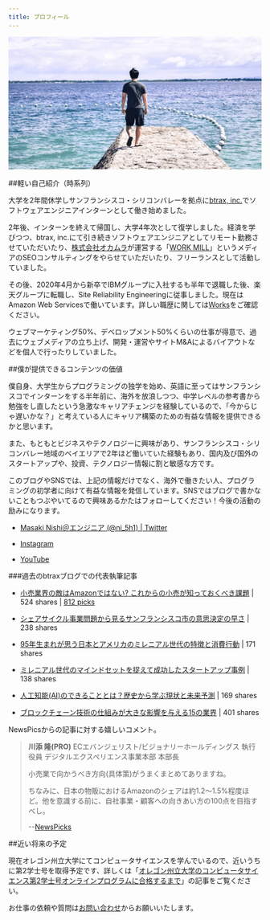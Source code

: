 ```yaml
---
title: プロフィール
---
```


![profile](./about.png)

##軽い自己紹介（時系列）

大学を2年間休学しサンフランシスコ・シリコンバレーを拠点に[btrax, inc.](https://btrax.com/jp/)でソフトウェアエンジニアインターンとして働き始めました。

2年後、インターンを終えて帰国し、大学4年次として復学しました。経済を学びつつ、btrax, inc.にて引き続きソフトウェアエンジニアとしてリモート勤務させていただいたり、[株式会社オカムラ](https://www.okamura.co.jp/)が運営する「[WORK MILL](https://workmill.jp/)」というメディアのSEOコンサルティングをやらせていただいたり、フリーランスとして活動していました。

その後、2020年4月から新卒でIBMグループに入社するも半年で退職した後、楽天グループに転職し、Site Reliability Engineeringに従事しました。現在はAmazon Web Servicesで働いています。詳しい職歴に関しては[Works](/work/)をご確認ください。

ウェブマーケティング50%、デベロップメント50%くらいの仕事が得意で、過去にウェブメディアの立ち上げ、開発・運営やサイトM&Aによるバイアウトなどを個人で行ったりしていました。

##僕が提供できるコンテンツの価値

僕自身、大学生からプログラミングの独学を始め、英語に至ってはサンフランシスコでインターンをする半年前に、海外を放浪しつつ、中学レベルの参考書から勉強をし直したという急激なキャリアチェンジを経験しているので、「今からじゃ遅いかな？」と考えている人にキャリア構築のための有益な情報を提供できるかと思います。

また、もともとビジネスやテクノロジーに興味があり、サンフランシスコ・シリコンバレー地域のベイエリアで2年ほど働いていた経験もあり、国内及び国外のスタートアップや、投資、テクノロジー情報に割と敏感な方です。

このブログやSNSでは、上記の情報だけでなく、海外で働きたい人、プログラミングの初学者に向けて有益な情報を発信しています。SNSではブログで書かないこともつぶやいてるので興味あるかたはフォローしてください！今後の活動の励みになります。

<div class="box">

* [Masaki Nishi＠エンジニア (@ni_5h1) | Twitter](https://twitter.com/ni_5h1/)

* [Instagram](https://www.instagram.com/ni_5h1/)

* [YouTube](https://www.youtube.com/@ni_5h1)

</div>

###過去のbtraxブログでの代表執筆記事

<div class="box">

* [小売業界の敵はAmazonではない? これからの小売が知っておくべき課題](http://blog.btrax.com/jp/2018/06/01/retail-store-startup/) | 524 shares | [812 picks](https://newspicks.com/news/3072396)

* [シェアサイクル事業問題から見るサンフランシスコ市の意思決定の早さ](http://blog.btrax.com/jp/2018/05/09/bikeshare-in-sanfrancisco/) | 238 shares

* [95年生まれが思う日本とアメリカのミレニアル世代の特徴と消費行動](http://blog.btrax.com/jp/2017/10/16/millennials-characteristics/) | 171 shares

* [ミレニアル世代のマインドセットを捉えて成功したスタートアップ事例](http://blog.btrax.com/jp/2018/06/28/millennials-mindset-startup/) | 138 shares

* [人工知能(AI)のできることとは？歴史から学ぶ現状と未来予測](http://blog.btrax.com/jp/2017/08/29/ai-history/) | 169 shares

* [ブロックチェーン技術の仕組みが大きな影響を与える15の業界](http://blog.btrax.com/jp/2017/09/15/affected-by-blockchain/) | 401 shares

</div>

NewsPicsからの記事に対する嬉しいコメント。

> **川添 隆(PRO)**
> ECエバンジェリスト/ビジョナリーホールディングス 執行役員 デジタルエクスペリエンス事業本部 本部長
>
> 小売業で向かうべき方向(具体策)がうまくまとめてありますね。
>
> ちなみに、日本の物販におけるAmazonのシェアは約1.2〜1.5%程度ほど。他を意識する前に、自社事業・顧客への向きあい方の100点を目指すべし。
>
> --[NewsPicks](https://newspicks.com/news/3072396)


##近い将来の予定

現在オレゴン州立大学にてコンピュータサイエンスを学んでいるので、近いうちに第2学士号を取得予定です、詳しくは「[オレゴン州立大学のコンピュータサイエンス第2学士号オンラインプログラムに合格するまで](https://masakinishi.com/blog/got-accepted-into-osu-cs-post-bacc-online-program/)」の記事をご覧ください。

お仕事の依頼や質問は[お問い合わせ](/contact/)からお願いいたします。
